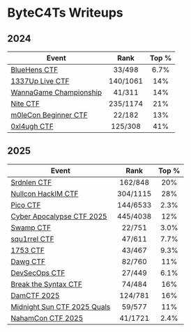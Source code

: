 # ByteC4Ts Writeups

## 2024

| Event                                                     |   Rank   | Top % |
| --------------------------------------------------------- | :------: | :---: |
| [BlueHens CTF](https://ctftime.org/event/2512/)           |  33/498  | 6.7%  |
| [1337Up Live CTF](https://ctftime.org/event/2446)         | 140/1061 |  14%  |
| [WannaGame Championship](https://ctftime.org/event/2515/) |  41/311  |  14%  |
| [Nite CTF](https://ctftime.org/event/2461)                | 235/1174 |  21%  |
| [m0leCon Beginner CTF](https://ctftime.org/event/2578)    |  22/182  |  13%  |
| [0xl4ugh CTF](https://ctftime.org/event/2587)             | 125/308  |  41%  |

## 2025

| Event                                                         |   Rank   | Top % |
| ------------------------------------------------------------- | :------: | :---: |
| [Srdnlen CTF](https://ctftime.org/event/2576)                 | 162/848  |  20%  |
| [Nullcon HackIM CTF](https://ctftime.org/event/2642)          | 304/1115 |  28%  |
| [Pico CTF](https://play.picoctf.org/events/74)                | 144/6533 | 2.3%  |
| [Cyber Apocalypse CTF 2025](https://ctftime.org/event/2674)   | 445/4038 |  12%  |
| [Swamp CTF](https://ctftime.org/event/2573)                   |  22/751  | 3.0%  |
| [squ1rrel CTF](https://ctftime.org/event/2708)                |  47/611  | 7.7%  |
| [1753 CTF](https://ctftime.org/event/2639)                    |  43/467  | 9.3%  |
| [Dawg CTF](https://ctftime.org/event/2651)                    |  82/760  |  11%  |
| [DevSecOps CTF](https://ctftime.org/event/2682)               |  27/449  | 6.1%  |
| [Break the Syntax CTF](https://ctftime.org/event/2749)        |  74/484  |  16%  |
| [DamCTF 2025](https://ctftime.org/event/2585)                 | 124/781  |  16%  |
| [Midnight Sun CTF 2025 Quals](https://ctftime.org/event/2632) |  59/577  |  11%  |
| [NahamCon CTF 2025](https://ctftime.org/event/2782)           | 41/1721  | 2.4%  |

